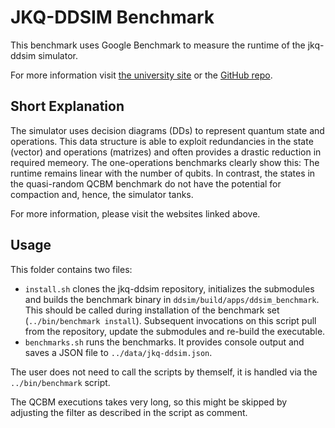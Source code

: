 # JKQ-DDSIM Benchmark

This benchmark uses Google Benchmark to measure the runtime of the jkq-ddsim simulator.

For more information visit [the university site](http://iic.jku.at/eda/research/quantum_simulation) or the [GitHub repo](https://github.com/iic-jku/ddsim).

## Short Explanation

The simulator uses decision diagrams (DDs) to represent quantum state and operations.
This data structure is able to exploit redundancies in the state (vector) and operations (matrizes) and often provides a drastic reduction in required memeory.
The one-operations benchmarks clearly show this: The runtime remains linear with the number of qubits.
In contrast, the states in the quasi-random QCBM benchmark do not have the potential for compaction and, hence, the simulator tanks.

For more information, please visit the websites linked above.


## Usage

This folder contains two files:

- `install.sh` clones the jkq-ddsim repository, initializes the submodules and builds the benchmark binary in `ddsim/build/apps/ddsim_benchmark`. This should be called during installation of the benchmark set (`../bin/benchmark install`). Subsequent invocations on this script pull from the repository, update the submodules and re-build the executable.
- `benchmarks.sh` runs the benchmarks. It provides console output and saves a JSON file to `../data/jkq-ddsim.json`.

The user does not need to call the scripts by themself, it is handled via the `../bin/benchmark` script.

The QCBM executions takes very long, so this might be skipped by adjusting the filter as described in the script as comment.
